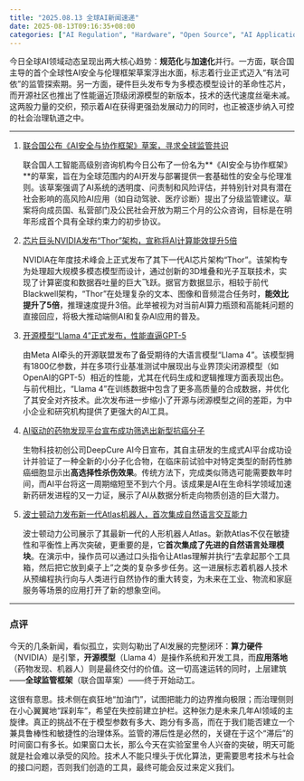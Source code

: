 ```yaml
---
title: "2025.08.13 全球AI新闻速递"
date: 2025-08-13T09:16:35+08:00
categories: ["AI Regulation", "Hardware", "Open Source", "AI Application"]
---
```


今日全球AI领域动态呈现出两大核心趋势：**规范化**与**加速化**并行。一方面，联合国主导的首个全球性AI安全与伦理框架草案浮出水面，标志着行业正式迈入“有法可依”的监管探索期。另一方面，硬件巨头发布专为多模态模型设计的革命性芯片，而开源社区也推出了性能逼近顶级闭源模型的新版本，技术的迭代速度丝毫未减。这两股力量的交织，预示着AI在获得更强劲发展动力的同时，也正被逐步纳入可控的社会治理轨道之中。

---

1. [联合国公布《AI安全与协作框架》草案，寻求全球监管共识](https://www.un.org/ai-safety-framework-draft)

   联合国人工智能高级别咨询机构今日公布了一份名为**《AI安全与协作框架》**的草案，旨在为全球范围内的AI开发与部署提供一套基础性的安全与伦理准则。该草案强调了AI系统的透明度、问责制和风险评估，并特别针对具有潜在社会影响的高风险AI应用（如自动驾驶、医疗诊断）提出了分级监管建议。草案将向成员国、私营部门及公民社会开放为期三个月的公众咨询，目标是在明年形成首个具有全球约束力的初步协议。

2. [芯片巨头NVIDIA发布“Thor”架构，宣称将AI计算能效提升5倍](https://nvidianews.nvidia.com/news/thor-architecture-announcement)

   NVIDIA在年度技术峰会上正式发布了其下一代AI芯片架构“Thor”。该架构专为处理超大规模多模态模型而设计，通过创新的3D堆叠和光子互联技术，实现了计算密度和数据吞吐量的巨大飞跃。据官方数据显示，相较于前代Blackwell架构，“Thor”在处理复杂的文本、图像和音频混合任务时，**能效比提升了5倍**，推理速度提升3倍。此举被视为对当前AI算力瓶颈和高能耗问题的直接回应，将极大推动端侧AI和复杂AI应用的普及。

3. [开源模型“Llama 4”正式发布，性能直逼GPT-5](https://ai.meta.com/blog/llama-4-release/)

   由Meta AI牵头的开源联盟发布了备受期待的大语言模型“Llama 4”。该模型拥有1800亿参数，并在多项行业基准测试中展现出与业界顶尖闭源模型（如OpenAI的GPT-5）相近的性能，尤其在代码生成和逻辑推理方面表现出色。与前代相比，“Llama 4”在训练数据中包含了更多高质量的合成数据，并优化了其安全对齐技术。此次发布进一步缩小了开源与闭源模型之间的差距，为中小企业和研究机构提供了更强大的AI工具。

4. [AI驱动的药物发现平台宣布成功筛选出新型抗癌分子](https://www.deepcure.ai/press/new-cancer-molecule-discovery)

   生物科技初创公司DeepCure AI今日宣布，其自主研发的生成式AI平台成功设计并验证了一种全新的小分子化合物，在临床前试验中对特定类型的耐药性肺癌细胞显示出**高选择性杀伤效果**。传统方法下，完成类似筛选可能需要数年时间，而AI平台将这一周期缩短至不到六个月。该成果是AI在生命科学领域加速新药研发进程的又一力证，展示了AI从数据分析走向物质创造的巨大潜力。

5. [波士顿动力发布新一代Atlas机器人，首次集成自然语言交互能力](https://bostondynamics.com/blog/meet-the-new-atlas/)

   波士顿动力公司展示了其最新一代的人形机器人Atlas。新款Atlas不仅在敏捷性和平衡性上再次突破，更重要的是，它**首次集成了先进的自然语言处理模块**。在演示中，操作员可以通过口头指令让Atlas理解并执行“去拿起那个工具箱，然后把它放到桌子上”之类的复杂多步任务。这一进展标志着机器人技术从预编程执行向与人类进行自然协作的重大转变，为未来在工业、物流和家庭服务等场景的应用打开了新的想象空间。

---

### 点评

今天的几条新闻，看似孤立，实则勾勒出了AI发展的完整闭环：**算力硬件**（NVIDIA）是引擎，**开源模型**（Llama 4）是操作系统和开发工具，而**应用落地**（药物发现、机器人）则是最终交付的价值。这一切高速运转的同时，上层建筑——**全球监管框架**（联合国草案）——终于开始动工。

这很有意思。技术侧在疯狂地“加油门”，试图把能力的边界推向极限；而治理侧则在小心翼翼地“踩刹车”，希望在失控前建立护栏。这种张力是未来几年AI领域的主旋律。真正的挑战不在于模型参数有多大、跑分有多高，而在于我们能否建立一个兼具鲁棒性和敏捷性的治理体系。监管的滞后性是必然的，关键在于这个“滞后”的时间窗口有多长。如果窗口太长，那么今天在实验室里令人兴奋的突破，明天可能就是社会难以承受的风险。技术人不能只埋头于优化算法，更需要思考技术与社会的接口问题，否则我们创造的工具，最终可能会反过来定义我们。